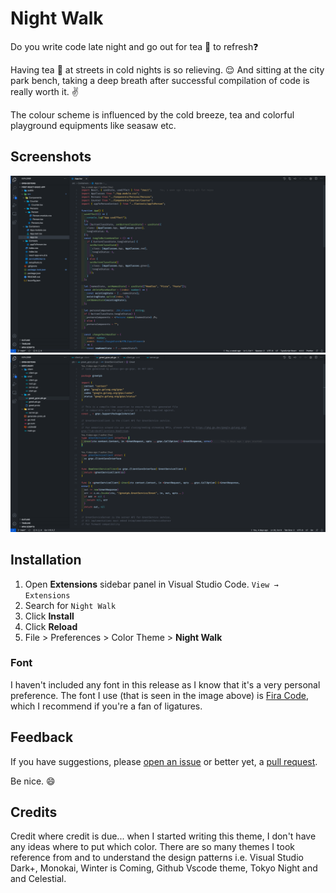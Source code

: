 # Night Walk

Do you write code late night and go out for tea 🍵 to refresh❓

Having tea 🍵 at streets in cold nights is so relieving. :relieved:
And sitting at the city park bench, taking a deep breath after successful compilation of code is really worth it. ✌️

The colour scheme is influenced by the cold breeze, tea and colorful playground equipments like seasaw etc.

## Screenshots

![React text](./react.png)
![Golang text](./grpc.png)

## Installation

1. Open **Extensions** sidebar panel in Visual Studio Code. `View → Extensions`
1. Search for `Night Walk`
1. Click **Install**
1. Click **Reload**
1. File > Preferences > Color Theme > **Night Walk**

### Font

I haven't included any font in this release as I know that it's a very personal preference. The font I use (that is seen in the image above) is [Fira Code](https://github.com/tonsky/FiraCode), which I recommend if you're a fan of ligatures.

## Feedback

If you have suggestions, please [open an issue](https://github.com/parthw/vscode-night-walk-theme/issues) or better yet, a [pull request](https://github.com/parthw/vscode-night-walk-theme/pulls).

Be nice. 😄

## Credits

Credit where credit is due... when I started writing this theme, I don't have any ideas where to put which color. There are so many themes I took reference from and to understand the design patterns i.e. Visual Studio Dark+, Monokai, Winter is Coming, Github Vscode theme, Tokyo Night and and Celestial.
